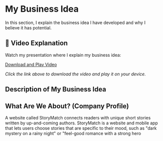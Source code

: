 # My Business Idea

In this section, I explain the business idea I have developed and why I believe it has potential.

## 🎥 Video Explanation

Watch my presentation where I explain my business idea:

[Download and Play Video](https://drive.google.com/file/d/1KQUmUkqtJGbJ7a8tVYOGCqzvPAkZdkLT/view?usp=sharing)

*Click the link above to download the video and play it on your device.*

## Description of My Business Idea
## What Are We About? (Company Profile) 

A website called StoryMatch connects readers with unique short stories written by up-and-coming authors. StoryMatch is a website and mobile app that lets users choose stories that are specific to their mood, such as "dark mystery on a rainy night" or "feel-good romance with a strong hero
